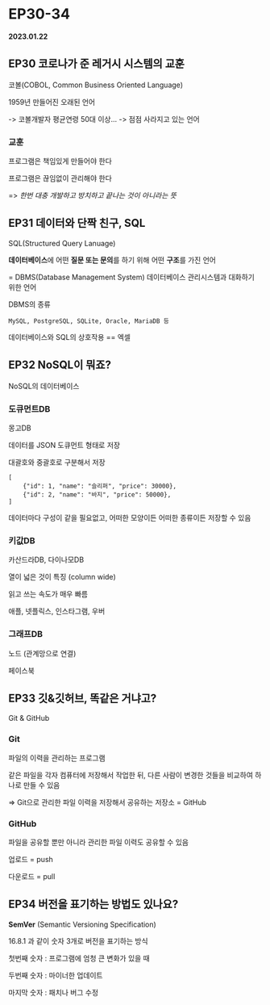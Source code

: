 # EP30-34

**2023.01.22**

## EP30 코로나가 준 레거시 시스템의 교훈

코볼(COBOL, Common Business Oriented Language)

1959년 만들어진 오래된 언어

-> 코볼개발자 평균연령 50대 이상... -> 점점 사라지고 있는 언어

### 교훈

프로그램은 책임있게 만들어야 한다

프로그램은 끊임없이 관리해야 한다

=> _한번 대충 개발하고 방치하고 끝나는 것이 아니라는 뜻_

## EP31 데이터와 단짝 친구, SQL

SQL(Structured Query Lanuage)

**데이터베이스**에 어떤 **질문 또는 문의**를 하기 위해 어떤 **구조**를 가진 언어

= DBMS(Database Management System) 데이터베이스 관리시스템과 대화하기 위한 언어

DBMS의 종류

`MySQL, PostgreSQL, SQLite, Oracle, MariaDB 등`

데이터베이스와 SQL의 상호작용 == 엑셀

## EP32 NoSQL이 뭐죠?

NoSQL의 데이터베이스

### 도큐먼트DB

몽고DB

데이터를 JSON 도큐먼트 형태로 저장

대괄호와 중괄호로 구분해서 저장

```
[
	{"id": 1, "name": "슬리퍼", "price": 30000},
    {"id": 2, "name": "바지", "price": 50000},
]
```

데이터마다 구성이 같을 필요없고, 어떠한 모양이든 어떠한 종류이든 저장할 수 있음

### 키값DB

카산드라DB, 다이나모DB

열이 넓은 것이 특징 (column wide)

읽고 쓰는 속도가 매우 빠름

애플, 넷플릭스, 인스타그램, 우버

### 그래프DB

노드 (관계망으로 연결)

페이스북

## EP33 깃&깃허브, 똑같은 거냐고?

Git & GitHub

### Git

파일의 이력을 관리하는 프로그램

같은 파일을 각자 컴퓨터에 저장해서 작업한 뒤, 다른 사람이 변경한 것들을 비교하여 하나로 만들 수 있음

=> Git으로 관리한 파일 이력을 저장해서 공유하는 저장소 = GitHub

### GitHub

파일을 공유할 뿐만 아니라 관리한 파일 이력도 공유할 수 있음

업로드 = push

다운로드 = pull

## EP34 버전을 표기하는 방법도 있나요?

**SemVer** (Semantic Versioning Specification)

16.8.1 과 같이 숫자 3개로 버전을 표기하는 방식

첫번째 숫자 : 프로그램에 엄청 큰 변화가 있을 때

두번째 숫자 : 마이너한 업데이트

마지막 숫자 : 패치나 버그 수정
